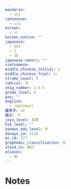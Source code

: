 ```yaml
---
mandarin:
  - shī
cantonese:
  - si1
korean:
  - 시
korean_native: ""
japanese:
  - SHI
  - I
  - SE
japanese_nanori: ""
vietnamese:
middle_chinese_initial: ɕ
middle_chinese_final: iᴇ
stroke_count: 9
radical: 方
skip_number: 1-4-5
grade_level: 4
pos: ""
english:
  - implement
羅馬字: se
韓文: 서
joyo_level: 高等
hsk_level: ""
hanmun_edu_level: 中
danayo_id: 4126
mc_id: 527
graphemic_classification: 也
stand_in: 施行
aliases:
  - 弛
---
```


# Notes
